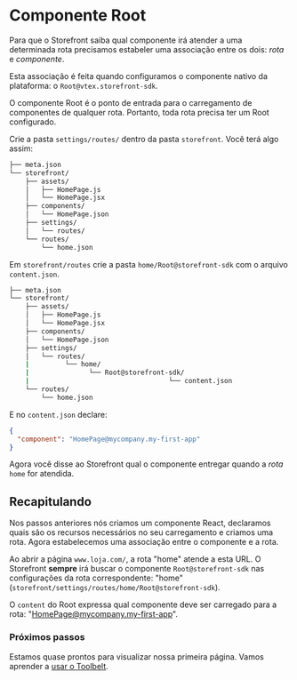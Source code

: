 # Componente Root

Para que o Storefront saiba qual componente irá atender a uma determinada rota precisamos estabeler uma associação entre os dois: _rota_ e _componente_.

Esta associação é feita quando configuramos o componente nativo da plataforma: o `Root@vtex.storefront-sdk`.

O componente Root é o ponto de entrada para o carregamento de componentes de qualquer rota. Portanto, toda rota precisa ter um Root configurado.

Crie a pasta `settings/routes/` dentro da pasta `storefront`. Você terá algo assim:

```sh
├── meta.json
└── storefront/
    ├── assets/
    │   ├── HomePage.js
    │   └── HomePage.jsx
    ├── components/
    │   └── HomePage.json
    ├── settings/
    │   └── routes/
    └── routes/
        └── home.json
```

Em `storefront/routes` crie a pasta `home/Root@storefront-sdk` com o arquivo `content.json`.

```sh
├── meta.json
└── storefront/
    ├── assets/
    │   ├── HomePage.js
    │   └── HomePage.jsx
    ├── components/
    │   └── HomePage.json
    ├── settings/
    │   └── routes/
    |         └── home/
    |               └── Root@storefront-sdk/
    |                                   └── content.json
    └── routes/
        └── home.json
```

E no `content.json` declare:
```json
{
  "component": "HomePage@mycompany.my-first-app"
}
```

Agora você disse ao Storefront qual o componente entregar quando a _rota_ `home` for atendida.

## Recapitulando

Nos passos anteriores nós criamos um componente React, declaramos quais são os recursos necessários no seu carregamento e criamos uma rota.
Agora estabelecemos uma associação entre o componente e a rota.

Ao abrir a página `www.loja.com/`, a rota "home" atende a esta URL. O Storefront **sempre** irá buscar o componente `Root@storefront-sdk` nas configurações da rota correspondente: "home" (`storefront/settings/routes/home/Root@storefront-sdk`).

O `content` do Root expressa qual componente deve ser carregado para a rota: "HomePage@mycompany.my-first-app".

### Próximos passos

Estamos quase prontos para visualizar nossa primeira página. Vamos aprender a [usar o Toolbelt](toolbelt.md).

